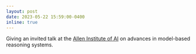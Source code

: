 ```yaml
---
layout: post
date: 2023-05-22 15:59:00-0400
inline: true
---
```

Giving an invited talk at the [Allen Institute of AI](https://allenai.org) on advances in model-based reasoning systems.
